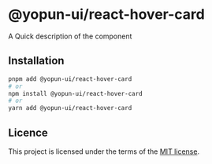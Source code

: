 # @yopun-ui/react-hover-card

A Quick description of the component

## Installation

```sh
pnpm add @yopun-ui/react-hover-card
# or
npm install @yopun-ui/react-hover-card
# or
yarn add @yopun-ui/react-hover-card
```

## Licence

This project is licensed under the terms of the
[MIT license](https://github.com/yopundotcom/yopun-ui/blob/master/LICENSE).
